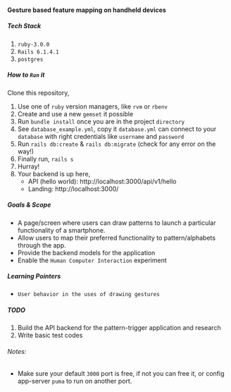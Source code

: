 #### Gesture based feature mapping on handheld devices

##### Tech Stack

1. `ruby-3.0.0`
2. `Rails 6.1.4.1`
3. `postgres`

##### How to `Run` it

Clone this repository,
1. Use one of `ruby` version managers, like `rvm` or `rbenv`
2. Create and use a new `gemset` it possible
3. Run `bundle install` once you are in the project `directory`
4. See `database_example.yml`, copy it `database.yml` can connect to your `database` with right credentials like `username` and `password`
5. Run `rails db:create` & `rails db:migrate` (check for any error on the way!)
7. Finally run, `rails s`
8. Hurray!
9. Your backend is up here,
    * API (hello world): http://localhost:3000/api/v1/hello
    * Landing: http://localhost:3000/

##### Goals & Scope

- A page/screen where users can draw patterns to launch a particular functionality of a smartphone.
- Allow users to map their preferred functionality to pattern/alphabets 
  through the app.
- Provide the backend models for the application
- Enable the `Human Computer Interaction` experiment

##### Learning Pointers

- `User behavior in the uses of drawing gestures`

##### TODO

1. Build the API backend for the pattern-trigger application and research
2. Write basic test codes

###### Notes:
* Make sure your default `3000` port is free, if not you can free it, or config app-server `puma` to run on another port.
